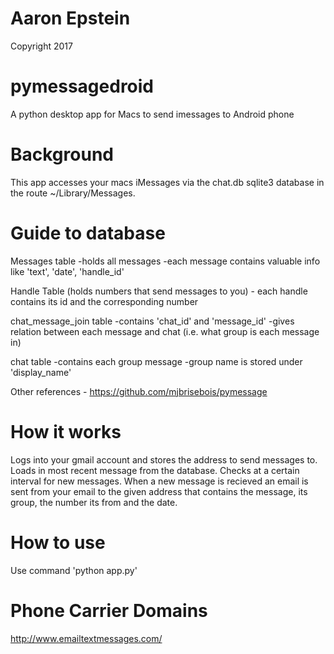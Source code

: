 # Aaron Epstein
Copyright 2017

# pymessagedroid
A python desktop app for Macs to send imessages to Android phone

# Background
This app accesses your macs iMessages via the chat.db sqlite3 database in the route ~/Library/Messages.

# Guide to database
Messages table
	-holds all messages
	-each message contains valuable info like 'text', 'date', 'handle_id'

Handle Table (holds numbers that send messages to you)
	- each handle contains its id and the corresponding number

chat_message_join table
	-contains 'chat_id' and 'message_id'
	-gives relation between each message and chat (i.e. what group is each message in)

chat table
	-contains each group message
	-group name is stored under 'display_name'

Other references - https://github.com/mjbrisebois/pymessage

# How it works
Logs into your gmail account and stores the address to send messages to.
Loads in most recent message from the database. Checks at a certain interval for new messages.
When a new message is recieved an email is sent from your email to the given address that contains
the message, its group, the number its from and the date.

# How to use
Use command 'python app.py'

# Phone Carrier Domains
http://www.emailtextmessages.com/

